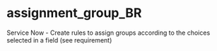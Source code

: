 # assignment_group_BR
Service Now - Create rules to assign groups according to the choices selected in a field (see requirement)
